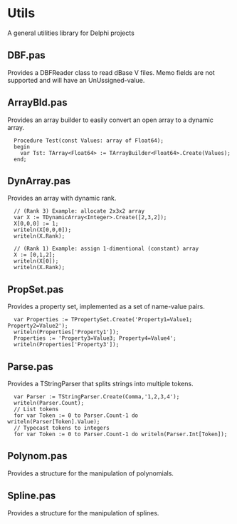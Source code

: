# Utils
A general utilities library for Delphi projects

## DBF.pas
Provides a DBFReader class to read dBase V files. Memo fields are not supported and will have an UnUssigned-value.

## ArrayBld.pas
Provides an array builder to easily convert an open array to a dynamic array.

```
  Procedure Test(const Values: array of Float64);
  begin
    var Tst: TArray<Float64> := TArrayBuilder<Float64>.Create(Values);
  end;
```

## DynArray.pas
Provides an array with dynamic rank.

```
  // (Rank 3) Example: allocate 2x3x2 array
  var X := TDynamicArray<Integer>.Create([2,3,2]);
  X[0,0,0] := 1;
  writeln(X[0,0,0]);
  writeln(X.Rank);

  // (Rank 1) Example: assign 1-dimentional (constant) array
  X := [0,1,2];
  writeln(X[0]);
  writeln(X.Rank);
```

## PropSet.pas
Provides a property set, implemented as a set of name-value pairs.

```
  var Properties := TPropertySet.Create('Property1=Value1; Property2=Value2');
  writeln(Properties['Property1']);
  Properties := 'Property3=Value3; Property4=Value4';
  writeln(Properties['Property3']);
```

## Parse.pas
Provides a TStringParser that splits strings into multiple tokens.

```
  var Parser := TStringParser.Create(Comma,'1,2,3,4');
  writeln(Parser.Count);
  // List tokens
  for var Token := 0 to Parser.Count-1 do writeln(Parser[Token].Value);
  // Typecast tokens to integers
  for var Token := 0 to Parser.Count-1 do writeln(Parser.Int[Token]);
```

## Polynom.pas
Provides a structure for the manipulation of polynomials. 

## Spline.pas
Provides a structure for the manipulation of splines. 
